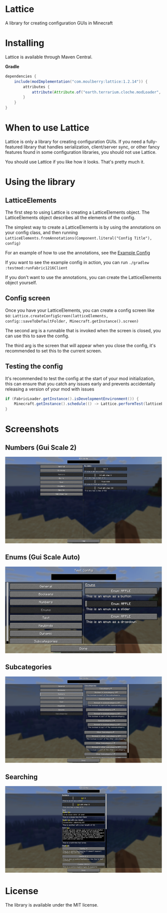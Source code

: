 # Lattice

A library for creating configuration GUIs in Minecraft

# Installing

Lattice is available through Maven Central.

__Gradle__
```groovy
dependencies {
    include(modImplementation("com.moulberry:lattice:1.2.14")) {
        attributes {
            attribute(Attribute.of("earth.terrarium.cloche.modLoader", String), "fabric")
        }
    }
}
```

# When to use Lattice
Lattice is only a library for creating configuration GUIs. If you need a fully-featured
library that handles serialization, client/server sync, or other fancy features found
in some configuration libraries, you should not use Lattice.

You should use Lattice if you like how it looks. That's pretty much it.

# Using the library

## LatticeElements
The first step to using Lattice is creating a LatticeElements object.
The LatticeElements object describes all the elements of the config.

The simplest way to create a LatticeElements is by using the annotations on your config class,
and then running `LatticeElements.fromAnnotations(Component.literal("Config Title"), config)`

For an example of how to use the annotations, see the [Example Config](https://github.com/Moulberry/Lattice/blob/master/testmod/src/main/java/com/moulberry/lattice/testmod/TestConfig.java)

If you want to see the example config in action, you can run `./gradlew :testmod:runFabric1216Client`

If you don't want to use the annotations, you can create the LatticeElements object yourself.

## Config screen
Once you have your LatticeElements, you can create a config screen like so:
`Lattice.createConfigScreen(latticeElements, config::saveToDefaultFolder, Minecraft.getInstance().screen)`

The second arg is a runnable that is invoked when the screen is closed, you can use this to save the config.

The third arg is the screen that will appear when you close the config, it's recommended to set this to the current screen.

## Testing the config
It's recommended to test the config at the start of your mod initialization, this can ensure
that you catch any issues early and prevents accidentally releasing a version of your mod with issues

```java
if (FabricLoader.getInstance().isDevelopmentEnvironment()) {
    Minecraft.getInstance().schedule(() -> Lattice.performTest(latticeElements));
}
```

# Screenshots

## Numbers (Gui Scale 2)
![Numbers](https://raw.githubusercontent.com/Moulberry/Lattice/refs/heads/master/screenshots/numbers_guiscale2.png)

## Enums (Gui Scale Auto)
![Enums](https://raw.githubusercontent.com/Moulberry/Lattice/refs/heads/master/screenshots/enums_guiscaleauto.png)

## Subcategories
![Subcategories](https://raw.githubusercontent.com/Moulberry/Lattice/refs/heads/master/screenshots/subcategories.png)

## Searching
![Searching](https://raw.githubusercontent.com/Moulberry/Lattice/refs/heads/master/screenshots/searching.png)

# License
The library is available under the MIT license.

